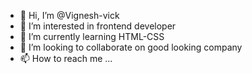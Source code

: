 - 👋 Hi, I’m @Vignesh-vick
- 👀 I’m interested in frontend developer
- 🌱 I’m currently learning HTML-CSS
- 💞️ I’m looking to collaborate on good looking company
- 📫 How to reach me ...

<!---
Vignesh-vick/Vignesh-vick is a ✨ special ✨ repository because its `README.md` (this file) appears on your GitHub profile.
You can click the Preview link to take a look at your changes.
--->
